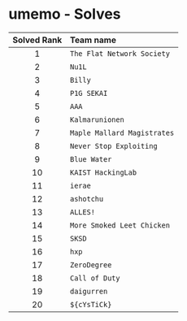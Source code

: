 # umemo - Solves
| Solved Rank | Team name |
|:-----------:|:----------|
| 1 | `The Flat Network Society` |
| 2 | `Nu1L` |
| 3 | `Billy` |
| 4 | `P1G SEKAI` |
| 5 | `AAA` |
| 6 | `Kalmarunionen` |
| 7 | `Maple Mallard Magistrates` |
| 8 | `Never Stop Exploiting` |
| 9 | `Blue Water` |
| 10 | `KAIST HackingLab` |
| 11 | `ierae` |
| 12 | `ashotchu` |
| 13 | `ALLES!` |
| 14 | `More Smoked Leet Chicken` |
| 15 | `SKSD` |
| 16 | `hxp` |
| 17 | `ZeroDegree` |
| 18 | `Call of Duty` |
| 19 | `daigurren` |
| 20 | `${cYsTiCk}` |
